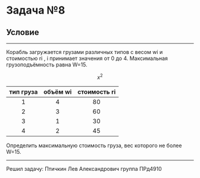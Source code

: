 # Задача №8
## Условие

---

Корабль загружается грузами различных типов с весом wi и стоимостью  ri , i принимает значения от 0 до 4. 
Максимальная грузоподъёмность равна  W=15.

$$x^2$$

| тип груза | объём  wi | стоимость  ri |
| :------------: |:-------------:| :-----:|
| 1   | 4 | 80 |
| 2   | 3 | 60 |
| 3   | 1 | 30 |
| 4   | 2 | 45 |

Определить максимальную стоимость груза, вес которого не более  W=15.

---

Решил задачу: Птичкин Лев Александрович группа ПРд4910
